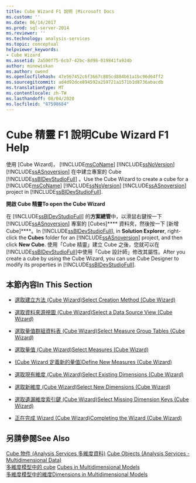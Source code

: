 ```yaml
---
title: Cube Wizard F1 說明 |Microsoft Docs
ms.custom: ''
ms.date: 06/14/2017
ms.prod: sql-server-2014
ms.reviewer: ''
ms.technology: analysis-services
ms.topic: conceptual
helpviewer_keywords:
- Cube Wizard
ms.assetid: 2a500f75-6cb7-42bc-8d98-019841fa924b
author: minewiskan
ms.author: owend
ms.openlocfilehash: 47e567452c6f3667c805cd884b61a1bc96d64ff2
ms.sourcegitcommit: ad4d92dce894592a259721a1571b1d8736abacdb
ms.translationtype: MT
ms.contentlocale: zh-TW
ms.lasthandoff: 08/04/2020
ms.locfileid: "87598684"
---
```

# <a name="cube-wizard-f1-help"></a><span data-ttu-id="8eb91-102">Cube 精靈 F1 說明</span><span class="sxs-lookup"><span data-stu-id="8eb91-102">Cube Wizard F1 Help</span></span>
  <span data-ttu-id="8eb91-103">使用 [Cube Wizard]， [!INCLUDE[msCoName](../includes/msconame-md.md)] [!INCLUDE[ssNoVersion](../includes/ssnoversion-md.md)] [!INCLUDE[ssASnoversion](../includes/ssasnoversion-md.md)] 在中建立專案的 Cube [!INCLUDE[ssBIDevStudioFull](../includes/ssbidevstudiofull-md.md)] 。</span><span class="sxs-lookup"><span data-stu-id="8eb91-103">Use the Cube Wizard to create a cube for a [!INCLUDE[msCoName](../includes/msconame-md.md)] [!INCLUDE[ssNoVersion](../includes/ssnoversion-md.md)] [!INCLUDE[ssASnoversion](../includes/ssasnoversion-md.md)] project in [!INCLUDE[ssBIDevStudioFull](../includes/ssbidevstudiofull-md.md)].</span></span>  
  
 <span data-ttu-id="8eb91-104">**開啟 Cube 精靈**</span><span class="sxs-lookup"><span data-stu-id="8eb91-104">**To open the Cube Wizard**</span></span>  
  
 <span data-ttu-id="8eb91-105">在 [!INCLUDE[ssBIDevStudioFull](../includes/ssbidevstudiofull-md.md)] 的**方案總管**中，以滑鼠右鍵按一下 [!INCLUDE[ssASnoversion](../includes/ssasnoversion-md.md)] 專案的 [Cubes]\*\*\*\* 資料夾，然後按一下 [新增 Cube]\*\*\*\*。</span><span class="sxs-lookup"><span data-stu-id="8eb91-105">In [!INCLUDE[ssBIDevStudioFull](../includes/ssbidevstudiofull-md.md)], in **Solution Explorer**, right-click the **Cubes** folder for an [!INCLUDE[ssASnoversion](../includes/ssasnoversion-md.md)] project, and then click **New Cube**.</span></span> <span data-ttu-id="8eb91-106">使用「Cube 精靈」建立 Cube 之後，您就可以在 [!INCLUDE[ssBIDevStudioFull](../includes/ssbidevstudiofull-md.md)]中使用「Cube 設計師」修改其屬性。</span><span class="sxs-lookup"><span data-stu-id="8eb91-106">After you create a cube by using the Cube Wizard, you can use Cube Designer to modify its properties in [!INCLUDE[ssBIDevStudioFull](../includes/ssbidevstudiofull-md.md)].</span></span>  
  
## <a name="in-this-section"></a><span data-ttu-id="8eb91-107">本節內容</span><span class="sxs-lookup"><span data-stu-id="8eb91-107">In This Section</span></span>  
  
-   [<span data-ttu-id="8eb91-108">選取建立方法 &#40;Cube Wizard&#41;</span><span class="sxs-lookup"><span data-stu-id="8eb91-108">Select Creation Method &#40;Cube Wizard&#41;</span></span>](select-creation-method-cube-wizard.md)  
  
-   [<span data-ttu-id="8eb91-109">選取資料來源視圖 &#40;Cube Wizard&#41;</span><span class="sxs-lookup"><span data-stu-id="8eb91-109">Select a Data Source View &#40;Cube Wizard&#41;</span></span>](select-a-data-source-view-cube-wizard.md)  
  
-   [<span data-ttu-id="8eb91-110">選取量值群組資料表 &#40;Cube Wizard&#41;</span><span class="sxs-lookup"><span data-stu-id="8eb91-110">Select Measure Group Tables &#40;Cube Wizard&#41;</span></span>](select-measure-group-tables-cube-wizard.md)  
  
-   [<span data-ttu-id="8eb91-111">選取量值 &#40;Cube Wizard&#41;</span><span class="sxs-lookup"><span data-stu-id="8eb91-111">Select Measures &#40;Cube Wizard&#41;</span></span>](select-measures-cube-wizard.md)  
  
-   [<span data-ttu-id="8eb91-112">&#40;Cube Wizard 定義新的量值&#41;</span><span class="sxs-lookup"><span data-stu-id="8eb91-112">Define New Measures &#40;Cube Wizard&#41;</span></span>](define-new-measures-cube-wizard.md)  
  
-   [<span data-ttu-id="8eb91-113">選取現有維度 &#40;Cube Wizard&#41;</span><span class="sxs-lookup"><span data-stu-id="8eb91-113">Select Existing Dimensions &#40;Cube Wizard&#41;</span></span>](select-existing-dimensions-cube-wizard.md)  
  
-   [<span data-ttu-id="8eb91-114">選取新維度 &#40;Cube Wizard&#41;</span><span class="sxs-lookup"><span data-stu-id="8eb91-114">Select New Dimensions &#40;Cube Wizard&#41;</span></span>](select-new-dimensions-cube-wizard.md)  
  
-   [<span data-ttu-id="8eb91-115">選取遺漏維度索引鍵 &#40;Cube Wizard&#41;</span><span class="sxs-lookup"><span data-stu-id="8eb91-115">Select Missing Dimension Keys &#40;Cube Wizard&#41;</span></span>](select-missing-dimension-keys-cube-wizard.md)  
  
-   [<span data-ttu-id="8eb91-116">正在完成 Wizard &#40;Cube Wizard&#41;</span><span class="sxs-lookup"><span data-stu-id="8eb91-116">Completing the Wizard &#40;Cube Wizard&#41;</span></span>](completing-the-wizard-cube-wizard.md)  
  
## <a name="see-also"></a><span data-ttu-id="8eb91-117">另請參閱</span><span class="sxs-lookup"><span data-stu-id="8eb91-117">See Also</span></span>  
 <span data-ttu-id="8eb91-118">[Cube 物件 &#40;Analysis Services 多維度資料&#41;](multidimensional-models-olap-logical-cube-objects/cube-objects-analysis-services-multidimensional-data.md) </span><span class="sxs-lookup"><span data-stu-id="8eb91-118">[Cube Objects &#40;Analysis Services - Multidimensional Data&#41;](multidimensional-models-olap-logical-cube-objects/cube-objects-analysis-services-multidimensional-data.md) </span></span>  
 <span data-ttu-id="8eb91-119">[多維度模型中的 cube](multidimensional-models/cubes-in-multidimensional-models.md) </span><span class="sxs-lookup"><span data-stu-id="8eb91-119">[Cubes in Multidimensional Models](multidimensional-models/cubes-in-multidimensional-models.md) </span></span>  
 [<span data-ttu-id="8eb91-120">多維度模型中的維度</span><span class="sxs-lookup"><span data-stu-id="8eb91-120">Dimensions in Multidimensional Models</span></span>](multidimensional-models/dimensions-in-multidimensional-models.md)  
  
  

